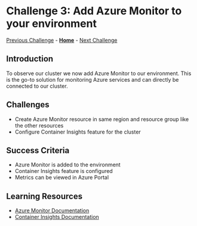 # Challenge 3: Add Azure Monitor to your environment

[Previous Challenge](./02-Deploy-and-configure.md) - **[Home](../README.md)** - [Next Challenge](./04-Scale-up.md)

## Introduction

To observe our cluster we now add Azure Monitor to our environment. This is the go-to solution for monitoring Azure services and can directly be connected to our cluster.

## Challenges

* Create Azure Monitor resource in same region and resource group like the other resources
* Configure Container Insights feature for the cluster

## Success Criteria

* Azure Monitor is added to the environment
* Container Insights feature is configured
* Metrics can be viewed in Azure Portal

## Learning Resources

* [Azure Monitor Documentation](https://learn.microsoft.com/en-us/azure/azure-monitor/overview)
* [Container Insights Documentation](https://learn.microsoft.com/en-us/azure/azure-monitor/containers/container-insights-overview)

